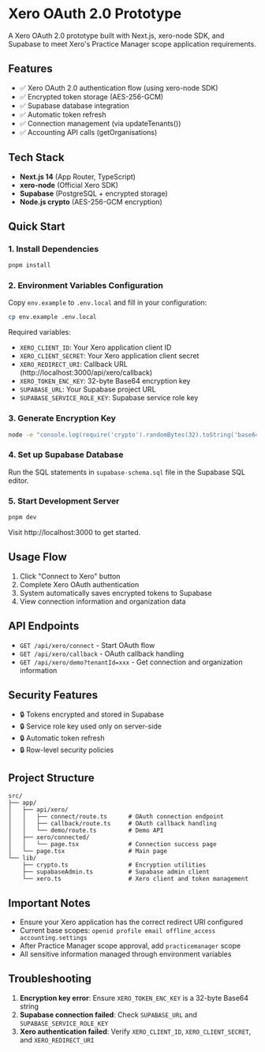 # Xero OAuth 2.0 Prototype

A Xero OAuth 2.0 prototype built with Next.js, xero-node SDK, and Supabase to meet Xero's Practice Manager scope application requirements.

## Features

- ✅ Xero OAuth 2.0 authentication flow (using xero-node SDK)
- ✅ Encrypted token storage (AES-256-GCM)
- ✅ Supabase database integration
- ✅ Automatic token refresh
- ✅ Connection management (via updateTenants())
- ✅ Accounting API calls (getOrganisations)

## Tech Stack

- **Next.js 14** (App Router, TypeScript)
- **xero-node** (Official Xero SDK)
- **Supabase** (PostgreSQL + encrypted storage)
- **Node.js crypto** (AES-256-GCM encryption)

## Quick Start

### 1. Install Dependencies

```bash
pnpm install
```

### 2. Environment Variables Configuration

Copy `env.example` to `.env.local` and fill in your configuration:

```bash
cp env.example .env.local
```

Required variables:
- `XERO_CLIENT_ID`: Your Xero application client ID
- `XERO_CLIENT_SECRET`: Your Xero application client secret
- `XERO_REDIRECT_URI`: Callback URL (http://localhost:3000/api/xero/callback)
- `XERO_TOKEN_ENC_KEY`: 32-byte Base64 encryption key
- `SUPABASE_URL`: Your Supabase project URL
- `SUPABASE_SERVICE_ROLE_KEY`: Supabase service role key

### 3. Generate Encryption Key

```bash
node -e "console.log(require('crypto').randomBytes(32).toString('base64'))"
```

### 4. Set up Supabase Database

Run the SQL statements in `supabase-schema.sql` file in the Supabase SQL editor.

### 5. Start Development Server

```bash
pnpm dev
```

Visit http://localhost:3000 to get started.

## Usage Flow

1. Click "Connect to Xero" button
2. Complete Xero OAuth authentication
3. System automatically saves encrypted tokens to Supabase
4. View connection information and organization data

## API Endpoints

- `GET /api/xero/connect` - Start OAuth flow
- `GET /api/xero/callback` - OAuth callback handling
- `GET /api/xero/demo?tenantId=xxx` - Get connection and organization information

## Security Features

- 🔒 Tokens encrypted and stored in Supabase
- 🔒 Service role key used only on server-side
- 🔒 Automatic token refresh
- 🔒 Row-level security policies

## Project Structure

```
src/
├── app/
│   ├── api/xero/
│   │   ├── connect/route.ts      # OAuth connection endpoint
│   │   ├── callback/route.ts     # OAuth callback handling
│   │   └── demo/route.ts         # Demo API
│   ├── xero/connected/
│   │   └── page.tsx              # Connection success page
│   └── page.tsx                  # Main page
└── lib/
    ├── crypto.ts                 # Encryption utilities
    ├── supabaseAdmin.ts          # Supabase admin client
    └── xero.ts                   # Xero client and token management
```

## Important Notes

- Ensure your Xero application has the correct redirect URI configured
- Current base scopes: `openid profile email offline_access accounting.settings`
- After Practice Manager scope approval, add `practicemanager` scope
- All sensitive information managed through environment variables

## Troubleshooting

1. **Encryption key error**: Ensure `XERO_TOKEN_ENC_KEY` is a 32-byte Base64 string
2. **Supabase connection failed**: Check `SUPABASE_URL` and `SUPABASE_SERVICE_ROLE_KEY`
3. **Xero authentication failed**: Verify `XERO_CLIENT_ID`, `XERO_CLIENT_SECRET`, and `XERO_REDIRECT_URI`
